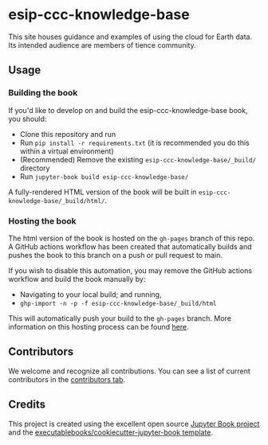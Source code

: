 # esip-ccc-knowledge-base

This site houses guidance and examples of using the cloud for Earth data. Its intended audience are members of tience community.

## Usage

### Building the book

If you'd like to develop on and build the esip-ccc-knowledge-base book, you should:

- Clone this repository and run
- Run `pip install -r requirements.txt` (it is recommended you do this within a virtual environment)
- (Recommended) Remove the existing `esip-ccc-knowledge-base/_build/` directory
- Run `jupyter-book build esip-ccc-knowledge-base/`

A fully-rendered HTML version of the book will be built in `esip-ccc-knowledge-base/_build/html/`.

### Hosting the book

The html version of the book is hosted on the `gh-pages` branch of this repo. A GitHub actions workflow has been created that automatically builds and pushes the book to this branch on a push or pull request to main.

If you wish to disable this automation, you may remove the GitHub actions workflow and build the book manually by:

- Navigating to your local build; and running,
- `ghp-import -n -p -f esip-ccc-knowledge-base/_build/html`

This will automatically push your build to the `gh-pages` branch. More information on this hosting process can be found [here](https://jupyterbook.org/publish/gh-pages.html#manually-host-your-book-with-github-pages).

## Contributors

We welcome and recognize all contributions. You can see a list of current contributors in the [contributors tab](https://github.com/abarciauskas-bgse/esip_ccc_knowledge_base/graphs/contributors).

## Credits

This project is created using the excellent open source [Jupyter Book project](https://jupyterbook.org/) and the [executablebooks/cookiecutter-jupyter-book template](https://github.com/executablebooks/cookiecutter-jupyter-book).
